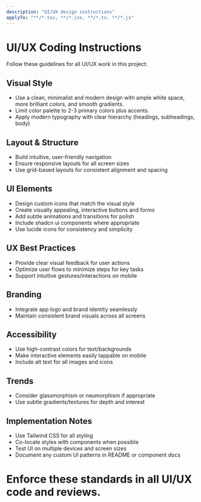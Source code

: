 ```yaml
---
description: "UI/UX design instructions"
applyTo: "**/*.tsx, **/*.jsx, **/*.ts, **/*.js"
---
```


# UI/UX Coding Instructions

Follow these guidelines for all UI/UX work in this project:

## Visual Style

- Use a clean, minimalist and modern design with ample white space, more brilliant colors, and smooth gradients.
- Limit color palette to 2-3 primary colors plus accents.
- Apply modern typography with clear hierarchy (headings, subheadings, body)

## Layout & Structure

- Build intuitive, user-friendly navigation
- Ensure responsive layouts for all screen sizes
- Use grid-based layouts for consistent alignment and spacing

## UI Elements

- Design custom icons that match the visual style
- Create visually appealing, interactive buttons and forms
- Add subtle animations and transitions for polish
- Include shadcn ui components where appropriate
- Use lucide icons for consistency and simplicity

## UX Best Practices

- Provide clear visual feedback for user actions
- Optimize user flows to minimize steps for key tasks
- Support intuitive gestures/interactions on mobile

## Branding

- Integrate app logo and brand identity seamlessly
- Maintain consistent brand visuals across all screens

## Accessibility

- Use high-contrast colors for text/backgrounds
- Make interactive elements easily tappable on mobile
- Include alt text for all images and icons

## Trends

- Consider glassmorphism or neumorphism if appropriate
- Use subtle gradients/textures for depth and interest

## Implementation Notes

- Use Tailwind CSS for all styling
- Co-locate styles with components when possible
- Test UI on multiple devices and screen sizes
- Document any custom UI patterns in README or component docs

# Enforce these standards in all UI/UX code and reviews.
